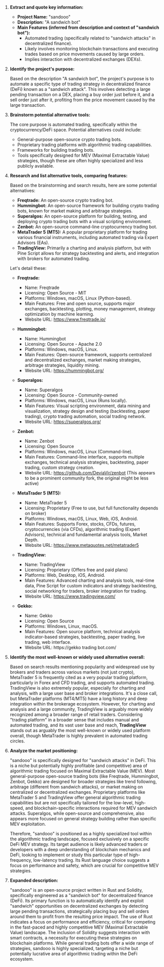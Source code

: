 1.  **Extract and quote key information:**

    *   **Project Name:** "sandooo"
    *   **Description:** "A sandwich bot"
    *   **Main Features (inferred from description and context of "sandwich bot"):**
        *   Automated trading (specifically related to "sandwich attacks" in decentralized finance).
        *   Likely involves monitoring blockchain transactions and executing trades based on price movements caused by large orders.
        *   Implies interaction with decentralized exchanges (DEXs).

2.  **Identify the project's purpose:**

    Based on the description "A sandwich bot", the project's purpose is to automate a specific type of trading strategy in decentralized finance (DeFi) known as a "sandwich attack". This involves detecting a large pending transaction on a DEX, placing a buy order just before it, and a sell order just after it, profiting from the price movement caused by the large transaction.

3.  **Brainstorm potential alternative tools:**

    The core purpose is automated trading, specifically within the cryptocurrency/DeFi space. Potential alternatives could include:
    *   General-purpose open-source crypto trading bots.
    *   Proprietary trading platforms with algorithmic trading capabilities.
    *   Frameworks for building trading bots.
    *   Tools specifically designed for MEV (Maximal Extractable Value) strategies, though these are often highly specialized and less publicly available.

4.  **Research and list alternative tools, comparing features:**

    Based on the brainstorming and search results, here are some potential alternatives:

    *   **Freqtrade:** An open-source crypto trading bot.
    *   **Hummingbot:** An open-source framework for building crypto trading bots, known for market making and arbitrage strategies.
    *   **Superalgos:** An open-source platform for building, testing, and deploying crypto trading bots with a visual scripting environment.
    *   **Zenbot:** An open-source command-line cryptocurrency trading bot.
    *   **MetaTrader 5 (MT5):** A popular proprietary platform for trading various financial instruments, including automated trading via Expert Advisors (EAs).
    *   **TradingView:** Primarily a charting and analysis platform, but with Pine Script allows for strategy backtesting and alerts, and integration with brokers for automated trading.

    Let's detail these:

    *   **Freqtrade:**
        *   Name: Freqtrade
        *   Licensing: Open Source - MIT
        *   Platforms: Windows, macOS, Linux (Python-based).
        *   Main Features: Free and open source, supports major exchanges, backtesting, plotting, money management, strategy optimization by machine learning.
        *   Website URL: https://www.freqtrade.io/

    *   **Hummingbot:**
        *   Name: Hummingbot
        *   Licensing: Open Source - Apache 2.0
        *   Platforms: Windows, macOS, Linux.
        *   Main Features: Open-source framework, supports centralized and decentralized exchanges, market making strategies, arbitrage strategies, liquidity mining.
        *   Website URL: https://hummingbot.org/

    *   **Superalgos:**
        *   Name: Superalgos
        *   Licensing: Open Source - Community-owned
        *   Platforms: Windows, macOS, Linux (Runs locally).
        *   Main Features: Visual scripting environment, data mining and visualization, strategy design and testing (backtesting, paper trading), crypto trading automation, social trading network.
        *   Website URL: https://superalgos.org/

    *   **Zenbot:**
        *   Name: Zenbot
        *   Licensing: Open Source
        *   Platforms: Windows, macOS, Linux (Command-line).
        *   Main Features: Command-line interface, supports multiple exchanges, technical analysis strategies, backtesting, paper trading, custom strategy creation.
        *   Website URL: https://github.com/DeviaVir/zenbot (This appears to be a prominent community fork, the original might be less active)

    *   **MetaTrader 5 (MT5):**
        *   Name: MetaTrader 5
        *   Licensing: Proprietary (Free to use, but full functionality depends on broker)
        *   Platforms: Windows, macOS, Linux, Web, iOS, Android.
        *   Main Features: Supports Forex, stocks, CFDs, futures, cryptocurrencies (via CFDs), algorithmic trading (Expert Advisors), technical and fundamental analysis tools, Market Depth.
        *   Website URL: https://www.metaquotes.net/metatrader5

    *   **TradingView:**
        *   Name: TradingView
        *   Licensing: Proprietary (Offers free and paid plans)
        *   Platforms: Web, Desktop, iOS, Android.
        *   Main Features: Advanced charting and analysis tools, real-time data, Pine Script for custom indicators and strategy backtesting, social networking for traders, broker integration for trading.
        *   Website URL: https://www.tradingview.com/

    *   **Gekko:**
        *   Name: Gekko
        *   Licensing: Open Source
        *   Platforms: Windows, Linux, macOS.
        *   Main Features: Open source platform, technical analysis indicator-based strategies, backtesting, paper trading, live trading, web interface.
        *   Website URL: https://gekko trading bot.com/

5.  **Identify the most well-known or widely used alternative overall:**

    Based on search results mentioning popularity and widespread use by brokers and traders across various markets (not just crypto), MetaTrader 5 is frequently cited as a very popular trading platform, particularly in Forex and CFD trading, and supports automated trading. TradingView is also extremely popular, especially for charting and analysis, with a large user base and broker integrations. It's a close call, but MetaTrader platforms (MT4/MT5) have a long history and deep integration within the brokerage ecosystem. However, for charting and analysis and a large community, TradingView is arguably more widely recognized among a broader range of retail traders. Considering "trading platform" in a broader sense that includes manual and automated trading, and its vast user base and reach, **TradingView** stands out as arguably the most well-known or widely used platform overall, though MetaTrader is highly prevalent in automated trading circles.

6.  **Analyze the market positioning:**

    "sandooo" is specifically designed for "sandwich attacks" in DeFi. This is a niche but potentially highly profitable (and competitive) area of algorithmic trading focused on Maximal Extractable Value (MEV). Most general-purpose open-source trading bots (like Freqtrade, Hummingbot, Zenbot, Gekko) are designed for broader strategies like trend following, arbitrage (different from sandwich attacks), or market making on centralized or decentralized exchanges. Proprietary platforms like MetaTrader 5 and TradingView offer general algorithmic trading capabilities but are not specifically tailored for the low-level, high-speed, and blockchain-specific interactions required for MEV sandwich attacks. Superalgos, while open-source and comprehensive, also appears more focused on general strategy building rather than specific MEV exploitation.

    Therefore, "sandooo" is positioned as a highly specialized tool within the algorithmic trading landscape, focused exclusively on a specific DeFi MEV strategy. Its target audience is likely advanced traders or developers with a deep understanding of blockchain mechanics and DeFi, looking to implement or study this particular type of high-frequency, low-latency trading. Its Rust language choice suggests a focus on performance and safety, which are crucial for competitive MEV strategies.

7.  **Expanded description:**

    "sandooo" is an open-source project written in Rust and Solidity, specifically engineered as a "sandwich bot" for decentralized finance (DeFi). Its primary function is to automatically identify and exploit "sandwich" opportunities on decentralized exchanges by detecting large pending transactions, strategically placing buy and sell orders around them to profit from the resulting price impact. The use of Rust indicates a focus on performance and efficiency, critical for competing in the fast-paced and highly competitive MEV (Maximal Extractable Value) landscape. The inclusion of Solidity suggests interaction with smart contracts, a necessity for executing these strategies on blockchain platforms. While general trading bots offer a wide range of strategies, sandooo is highly specialized, targeting a niche but potentially lucrative area of algorithmic trading within the DeFi ecosystem.